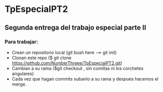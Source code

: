 # TpEspecialPT2
## Segunda entrega del trabajo especial parte II 
### Para trabajar:
- Crean un repositorio local (git bush here --> git init)
- Clonan este repo ($ git clone https://github.com/NumberThreee/TpEspecialPT2.git)
- Cambian a su rama ($git checkout <nombre de la rama>, sin comillas ni los corchetes angulares)
- Cada vez que hagan commits subanlo a su rama y despues hacemos el merge.  
